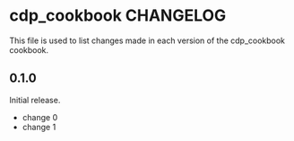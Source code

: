 # cdp_cookbook CHANGELOG

This file is used to list changes made in each version of the cdp_cookbook cookbook.

## 0.1.0

Initial release.

- change 0
- change 1
